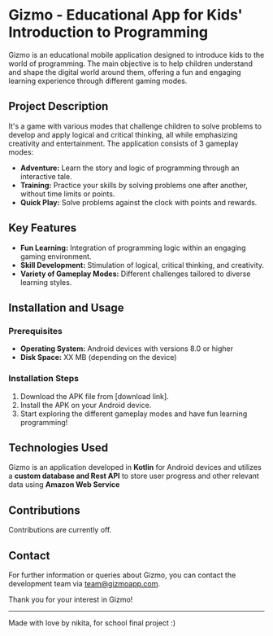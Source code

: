 # Gizmo - Educational App for Kids' Introduction to Programming

Gizmo is an educational mobile application designed to introduce kids to the world of programming. The main objective is to help children understand and shape the digital world around them, offering a fun and engaging learning experience through different gaming modes.

## Project Description

It's a game with various modes that challenge children to solve problems to develop and apply logical and critical thinking, all while emphasizing creativity and entertainment. The application consists of 3 gameplay modes:

- **Adventure:** Learn the story and logic of programming through an interactive tale.
- **Training:** Practice your skills by solving problems one after another, without time limits or points.
- **Quick Play:** Solve problems against the clock with points and rewards.


## Key Features

- **Fun Learning:** Integration of programming logic within an engaging gaming environment.
- **Skill Development:** Stimulation of logical, critical thinking, and creativity.
- **Variety of Gameplay Modes:** Different challenges tailored to diverse learning styles.

## Installation and Usage

### Prerequisites
- **Operating System:** Android devices with versions 8.0 or higher
- **Disk Space:** XX MB (depending on the device)

### Installation Steps
1. Download the APK file from [download link].
2. Install the APK on your Android device.
3. Start exploring the different gameplay modes and have fun learning programming!

## Technologies Used

Gizmo is an application developed in **Kotlin** for Android devices and utilizes a **custom database and Rest API** to store user progress and other relevant data using **Amazon Web Service** 

## Contributions

Contributions are currently off. 

## Contact

For further information or queries about Gizmo, you can contact the development team via [team@gizmoapp.com](mailto:team@gizmoapp.com).

Thank you for your interest in Gizmo!

---
Made with love by nikita, for school final project :)
